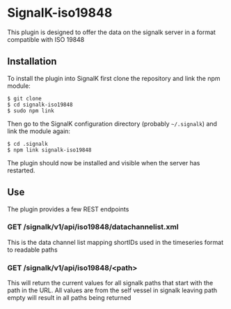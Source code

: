 # SignalK-iso19848
This plugin is designed to offer the data on the signalk server in a format compatible with ISO 19848

## Installation

To install the plugin into SignalK first clone the repository and link the npm module:

```
$ git clone
$ cd signalk-iso19848
$ sudo npm link
```

Then go to the SignalK configuration directory (probably `~/.signalk`)  and link the module again:

```
$ cd .signalk 
$ npm link signalk-iso19848
```

The plugin should now be installed and visible when the server has restarted.

## Use

The plugin provides a few REST endpoints

### GET /signalk/v1/api/iso19848/datachannelist.xml
This is the data channel list mapping shortIDs used in the timeseries format to readable paths


### GET /signalk/v1/api/iso19848/\<path\>
This will return the current values for all signalk paths that start with the path in the URL.
All values are from the self vessel in signalk
leaving path empty will result in all paths being returned

